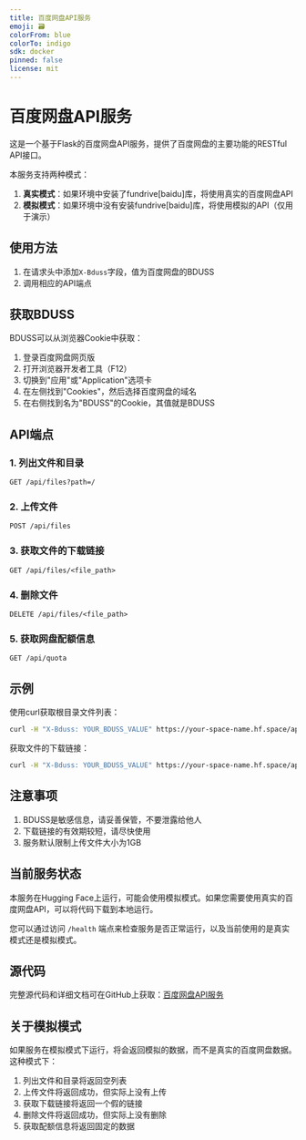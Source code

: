```yaml
---
title: 百度网盘API服务
emoji: 🗃️
colorFrom: blue
colorTo: indigo
sdk: docker
pinned: false
license: mit
---
```


# 百度网盘API服务

这是一个基于Flask的百度网盘API服务，提供了百度网盘的主要功能的RESTful API接口。

本服务支持两种模式：
1. **真实模式**：如果环境中安装了fundrive[baidu]库，将使用真实的百度网盘API
2. **模拟模式**：如果环境中没有安装fundrive[baidu]库，将使用模拟的API（仅用于演示）

## 使用方法

1. 在请求头中添加`X-Bduss`字段，值为百度网盘的BDUSS
2. 调用相应的API端点

## 获取BDUSS

BDUSS可以从浏览器Cookie中获取：
1. 登录百度网盘网页版
2. 打开浏览器开发者工具（F12）
3. 切换到"应用"或"Application"选项卡
4. 在左侧找到"Cookies"，然后选择百度网盘的域名
5. 在右侧找到名为"BDUSS"的Cookie，其值就是BDUSS

## API端点

### 1. 列出文件和目录

```
GET /api/files?path=/
```

### 2. 上传文件

```
POST /api/files
```

### 3. 获取文件的下载链接

```
GET /api/files/<file_path>
```

### 4. 删除文件

```
DELETE /api/files/<file_path>
```

### 5. 获取网盘配额信息

```
GET /api/quota
```

## 示例

使用curl获取根目录文件列表：

```bash
curl -H "X-Bduss: YOUR_BDUSS_VALUE" https://your-space-name.hf.space/api/files
```

获取文件的下载链接：

```bash
curl -H "X-Bduss: YOUR_BDUSS_VALUE" https://your-space-name.hf.space/api/files/test.txt
```

## 注意事项

1. BDUSS是敏感信息，请妥善保管，不要泄露给他人
2. 下载链接的有效期较短，请尽快使用
3. 服务默认限制上传文件大小为1GB

## 当前服务状态

本服务在Hugging Face上运行，可能会使用模拟模式。如果您需要使用真实的百度网盘API，可以将代码下载到本地运行。

您可以通过访问 `/health` 端点来检查服务是否正常运行，以及当前使用的是真实模式还是模拟模式。

## 源代码

完整源代码和详细文档可在GitHub上获取：[百度网盘API服务](https://github.com/your-username/baidu-drive-api)

## 关于模拟模式

如果服务在模拟模式下运行，将会返回模拟的数据，而不是真实的百度网盘数据。这种模式下：

1. 列出文件和目录将返回空列表
2. 上传文件将返回成功，但实际上没有上传
3. 获取下载链接将返回一个假的链接
4. 删除文件将返回成功，但实际上没有删除
5. 获取配额信息将返回固定的数据
